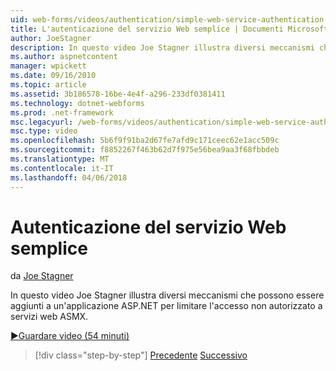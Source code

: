 ```yaml
---
uid: web-forms/videos/authentication/simple-web-service-authentication
title: L'autenticazione del servizio Web semplice | Documenti Microsoft
author: JoeStagner
description: In questo video Joe Stagner illustra diversi meccanismi che possono essere aggiunti a un'applicazione ASP.NET per limitare l'accesso non autorizzato a servizi web ASMX...
ms.author: aspnetcontent
manager: wpickett
ms.date: 09/16/2010
ms.topic: article
ms.assetid: 3b186578-16be-4e4f-a296-233df0381411
ms.technology: dotnet-webforms
ms.prod: .net-framework
msc.legacyurl: /web-forms/videos/authentication/simple-web-service-authentication
msc.type: video
ms.openlocfilehash: 5b6f9f91ba2d67fe7afd9c171ceec62e1acc509c
ms.sourcegitcommit: f8852267f463b62d7f975e56bea9aa3f68fbbdeb
ms.translationtype: MT
ms.contentlocale: it-IT
ms.lasthandoff: 04/06/2018
---
```

<a name="simple-web-service-authentication"></a>Autenticazione del servizio Web semplice
====================
da [Joe Stagner](https://github.com/JoeStagner)

In questo video Joe Stagner illustra diversi meccanismi che possono essere aggiunti a un'applicazione ASP.NET per limitare l'accesso non autorizzato a servizi web ASMX.

[&#9654;Guardare video (54 minuti)](https://channel9.msdn.com/Blogs/ASP-NET-Site-Videos/simple-web-service-authentication)

> [!div class="step-by-step"]
> [Precedente](implement-the-registration-verification-pattern.md)
> [Successivo](creating-inactive-users.md)
